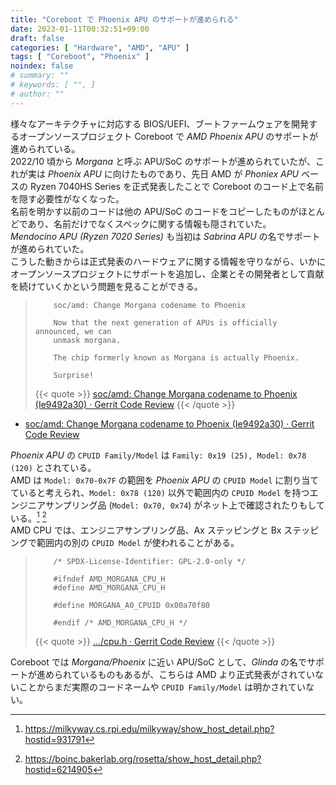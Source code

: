 ```yaml
---
title: "Coreboot で Phoenix APU のサポートが進められる"
date: 2023-01-11T00:32:51+09:00
draft: false
categories: [ "Hardware", "AMD", "APU" ]
tags: [ "Coreboot", "Phoenix" ]
noindex: false
# summary: ""
# keywords: [ "", ]
# author: ""
---
```


様々なアーキテクチャに対応する BIOS/UEFI、ブートファームウェアを開発するオープンソースプロジェクト Coreboot で *AMD Phoenix APU* のサポートが進められている。  
2022/10 頃から *Morgana* と呼ぶ APU/SoC のサポートが進められていたが、これが実は *Phoenix APU* に向けたものであり、先日 AMD が *Phoniex APU* ベースの Ryzen 7040HS Series を正式発表したことで Coreboot のコード上で名前を隠す必要性がなくなった。  
名前を明かす以前のコードは他の APU/SoC のコードをコピーしたものがほとんどであり、名前だけでなくスペックに関する情報も隠されていた。  
*Mendocino APU (Ryzen 7020 Series)* も当初は *Sabrina APU* の名でサポートが進められていた。  
こうした動きからは正式発表のハードウェアに関する情報を守りながら、いかにオープンソースプロジェクトにサポートを追加し、企業とその開発者として貢献を続けていくかという問題を見ることができる。  

 >         soc/amd: Change Morgana codename to Phoenix
 >         
 >         Now that the next generation of APUs is officially announced, we can
 >         unmask morgana.
 >         
 >         The chip formerly known as Morgana is actually Phoenix.
 >         
 >         Surprise!
 >
 > {{< quote >}} [soc/amd: Change Morgana codename to Phoenix (Ie9492a30) · Gerrit Code Review](https://review.coreboot.org/c/coreboot/+/71731/2) {{< /quote >}}

 * [soc/amd: Change Morgana codename to Phoenix (Ie9492a30) · Gerrit Code Review](https://review.coreboot.org/c/coreboot/+/71731/2)

*Phoenix APU* の `CPUID Family/Model` は `Family: 0x19 (25), Model: 0x78 (120)` とされている。  
AMD は `Model: 0x70-0x7F` の範囲を *Phoenix APU* の `CPUID Model` に割り当てていると考えられ、`Model: 0x78 (120)` 以外で範囲内の `CPUID Model` を持つエンジニアサンプリング品 (`Model: 0x70, 0x74`) がネット上で確認されたりもしている。[^model-112] [^model-116]  
AMD CPU では、エンジニアサンプリング品、Ax ステッピングと Bx ステッピングで範囲内の別の `CPUID Model` が使われることがある。  

[^model-112]: <https://milkyway.cs.rpi.edu/milkyway/show_host_detail.php?hostid=931791>
[^model-116]: <https://boinc.bakerlab.org/rosetta/show_host_detail.php?hostid=6214905>

 >         /* SPDX-License-Identifier: GPL-2.0-only */
 >         
 >         #ifndef AMD_MORGANA_CPU_H
 >         #define AMD_MORGANA_CPU_H
 >         
 >         #define MORGANA_A0_CPUID	0x00a70f80
 >         
 >         #endif /* AMD_MORGANA_CPU_H */
 >
 > {{< quote >}} […/cpu.h · Gerrit Code Review](https://review.coreboot.org/c/coreboot/+/71689/4/src/soc/amd/morgana/include/soc/cpu.h) {{< /quote >}}

Coreboot では *Morgana/Phoenix* に近い APU/SoC として、*Glinda* の名でサポートが進められているものもあるが、こちらは AMD より正式発表がされていないことからまだ実際のコードネームや `CPUID Family/Model` は明かされていない。  
